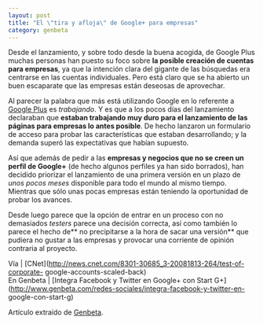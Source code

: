 ```yaml
---
layout: post
title: "El \"tira y afloja\" de Google+ para empresas"
category: genbeta
---
```




Desde el lanzamiento, y sobre todo desde la buena acogida, de Google Plus
muchas personas han puesto su foco sobre **la posible creación de cuentas para
empresas**, ya que la intención clara del gigante de las búsquedas era
centrarse en las cuentas individuales. Pero está claro que se ha abierto un
buen escaparate que las empresas están deseosas de aprovechar.

Al parecer la palabra que más está utilizando Google en lo referente a [Google
Plus](http://www.genbeta.com/productos/redes-sociales/google-plus) es
_trabajando_. Y es que a los pocos días del lanzamiento declaraban que
**estaban trabajando muy duro para el lanzamiento de las páginas para empresas
lo antes posible**. De hecho lanzaron un formulario de acceso para probar las
características que estaban desarrollando; y la demanda superó las
expectativas que habían supuesto.

Así que además de pedir a las **empresas y negocios que no se creen un perfil
de Google+** (de hecho algunos perfiles ya han sido borrados), han decidido
priorizar el lanzamiento de una primera versión en un plazo de _unos pocos
meses_ disponible para todo el mundo al mismo tiempo. Mientras que sólo unas
pocas empresas están teniendo la oportunidad de probar los avances.

Desde luego parece que la opción de entrar en un proceso con no demasiados
_testers_ parece una decisión correcta, así como también lo parece el hecho
de** no precipitarse a la hora de sacar una versión** que pudiera no gustar a
las empresas y provocar una corriente de opinión contraria al proyecto.

Vía | [CNet](http://news.cnet.com/8301-30685_3-20081813-264/test-of-corporate-
google-accounts-scaled-back)  
En Genbeta | [Integra Facebook y Twitter en Google+ con Start
G+](http://www.genbeta.com/redes-sociales/integra-facebook-y-twitter-en-
google-con-start-g)

Artículo extraído de [Genbeta](http://www.genbeta.com).